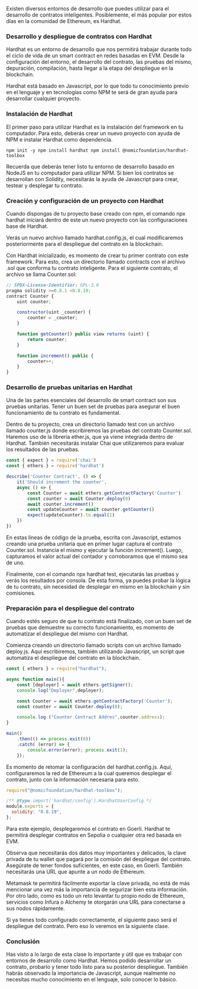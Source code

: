 Existen diversos entornos de desarrollo que puedes utilizar para el desarrollo de contratos inteligentes. Posiblemente, el más popular por estos días en la comunidad de Ethereum, es Hardhat.

### Desarrollo y despliegue de contratos con Hardhat
Hardhat es un entorno de desarrollo que nos permitirá trabajar durante todo el ciclo de vida de un smart contract en redes basadas en EVM. Desde la configuración del entorno, el desarrollo del contrato, las pruebas del mismo, depuración, compilación, hasta llegar a la etapa del despliegue en la blockchain.

Hardhat está basado en Javascript, por lo que todo tu conocimiento previo en el lenguaje y en tecnologías como NPM te será de gran ayuda para desarrollar cualquier proyecto.

### Instalación de Hardhat
El primer paso para utilizar Hardhat es la instalación del framework en tu computador. Para esto, deberás crear un nuevo proyecto con ayuda de NPM e instalar Hardhat como dependencia.

`npm init -y npm install hardhat npm install @nomicfoundation/hardhat-toolbox`

Recuerda que deberás tener listo tu entorno de desarrollo basado en NodeJS en tu computador para utilizar NPM. Si bien los contratos se desarrollan con Solidity, necesitarás la ayuda de Javascript para crear, testear y desplegar tu contrato.

### Creación y configuración de un proyecto con Hardhat
Cuando dispongas de tu proyecto base creado con npm, el comando npx hardhat iniciará dentro de este un nuevo proyecto con las configuraciones base de Hardhat.

Verás un nuevo archivo llamado hardhat.config.js, el cual modificaremos posteriormente para el despliegue del contrato en la blockchain.

Con Hardhat inicializado, es momento de crear tu primer contrato con este framework. Para esto, crea un directorio llamado contracts con el archivo .sol que conforma tu contrato inteligente. Para el siguiente contrato, el archivo se llama Counter.sol:

```js 
// SPDX-License-Identifier: GPL-3.0 
pragma solidity >=0.8.1 <0.8.19;
contract Counter { 
    uint counter;

    constructor(uint _counter) {
        counter = _counter;
    }

    function getCounter() public view returns (uint) {
        return counter;
    }

    function increment() public {
        counter++;
    }
}
```

### Desarrollo de pruebas unitarias en Hardhat
Una de las partes esenciales del desarrollo de smart contract son sus pruebas unitarias. Tener un buen set de pruebas para asegurar el buen funcionamiento de tu contrato es fundamental.

Dentro de tu proyecto, crea un directorio llamado test con un archivo llamado counter.js donde escribiremos las pruebas del contrato Counter.sol. Haremos uso de la librería ether.js, que ya viene integrada dentro de Hardhat. También necesitarás instalar Chai que utilizaremos para evaluar los resultados de las pruebas.

```js
const { expect } = require('chai') 
const { ethers } = require('hardhat')

describe('Counter Contract', () => { 
    it('Should increment the counter', 
    async () => { 
        const Counter = await ethers.getContractFactory('Counter') 
        const counter = await Counter.deploy(0) 
        await counter.increment() 
        const updateCounter = await counter.getCounter()
        expect(updateCounter).to.equal(1)
    })
})
```

En estas líneas de código de la prueba, escrita con Javascript, estamos creando una prueba unitaria que en primer lugar captura el contrato Counter.sol. Instancia el mismo y ejecutar la función increment(). Luego, capturamos el valor actual del contador y corroboramos que el mismo sea de uno.

Finalmente, con el comando npx hardhat test, ejecutarás las pruebas y verás los resultados por consola. De esta forma, ya puedes probar la lógica de tu contrato, sin necesidad de desplegar en mismo en la blockchain y sin comisiones.

### Preparación para el despliegue del contrato
Cuando estés seguro de que tu contrato está finalizado, con un buen set de pruebas que demuestre su correcto funcionamiento, es momento de automatizar el despliegue del mismo con Hardhat.

Comienza creando un directorio llamado scripts con un archivo llamado deploy.js. Aquí escribiremos, también utilizando Javascript, un script que automatiza el despliegue del contrato en la blockchain.

```js
const { ethers } = require("hardhat");

async function main(){ 
    const [deployer] = await ethers.getSigner(); 
    console.log("Deployer",deployer);

    const Counter = await ethers.getContractFactory('Counter');
    const counter = await Counter.deploy(0);

    console.log ("Counter Contract Addres",counter.address);
} 

main()
    .then(() => process.exit(0))
    .catch( (error) => { 
        console.error(error); process.exit(1); 
    }); 
```

Es momento de retomar la configuración del hardhat.config.js. Aquí, configuraremos la red de Ethereum a la cual queremos desplegar el contrato, junto con la información necesaria para esto.

```js
require("@nomicfoundation/hardhat-toolbox");

/** @type import('hardhat/config').HardhatUserConfig */
module.exports = {
  solidity: "0.8.19",
};

```

Para este ejemplo, desplegaremos el contrato en Goerli. Hardhat te permitirá desplegar contratos en Sepolia o cualquier otra red basada en EVM.

Observa que necesitarás dos datos muy importantes y delicados, la clave privada de tu wallet que pagará por la comisión del despliegue del contrato. Asegúrate de tener fondos suficientes, en este caso, en Goerli. También necesitarás una URL que apunte a un nodo de Ethereum.

Metamask te permitirá fácilmente exportar la clave privada, no está de más mencionar una vez más la importancia de segurizar bien esta información. Por otro lado, como es todo un reto levantar tu propio nodo de Ethereum, servicios como Infura o Alchemy te otorgarán una URL para conectarse a sus nodos rápidamente.

Si ya tienes todo configurado correctamente, el siguiente paso será el despliegue del contrato. Pero eso lo veremos en la siguiente clase.

### Conclusión
Has visto a lo largo de esta clase lo importante y útil que es trabajar con entornos de desarrollo como Hardhat. Hemos podido desarrollar un contrato, probarlo y tener todo listo para su posterior despliegue. También habrás observado la importancia de Javascript, aunque realmente no necesitas mucho conocimiento en el lenguaje, solo conocer lo básico.